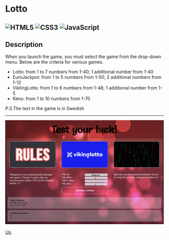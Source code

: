 <a id="anchor"></a>
# Lotto

![HTML5](https://img.shields.io/badge/html5-%23E34F26.svg?style=for-the-badge&logo=html5&logoColor=white) ![CSS3](https://img.shields.io/badge/css3-%231572B6.svg?style=for-the-badge&logo=css3&logoColor=white) ![JavaScript](https://img.shields.io/badge/javascript-%23323330.svg?style=for-the-badge&logo=javascript&logoColor=%23F7DF1E)
---
## Description

When you launch the game, you must select the game from the drop-down menu.
Below are the criteria for various games.

* Lotto: from 1 to 7 numbers from 1-40; 1 additional number from 1-40
* EuroJackpot: from 1 to 5 numbers from 1-50; 2 additional numbers from 1-12
* ViktingLotto: from 1 to 6 numbers from 1-48; 1 additional number from 1-5
* Keno: from 1 to 10 numbers from 1-70

P.S.The text in the game is in Swedish

***

![dotCMS logo](img/Lotto_readme.png)  

[Up](#anchor)
